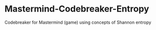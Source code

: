 # Mastermind-Codebreaker-Entropy
Codebreaker for Mastermind (game) using concepts of Shannon entropy
